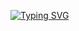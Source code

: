 [![Typing SVG](https://readme-typing-svg.demolab.com?font=Fira+Code&size=12&pause=1000&random=false&width=435&lines=The+five+boxing+wizards+jump+quickly)](https://git.io/typing-svg)
<!---
JORAMKE/JORAMKE is a ✨ special ✨ repository because its `README.md` (this file) appears on your GitHub profile.
You can click the Preview link to take a look at your changes.
--->
